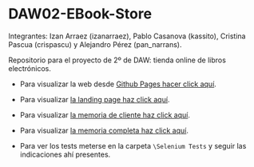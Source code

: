 # DAW02-EBook-Store

Integrantes: Izan Arraez (izanarraez), Pablo Casanova (kassito), Cristina Pascua (crispascu) y Alejandro Pérez (pan_narrans).

Repositorio para el proyecto de 2º de DAW: tienda online de libros electrónicos.

- Para visualizar la web desde [Github Pages hacer click aquí](https://pan-narrans.github.io/DAW02-EBook-Store/).

- Para visualizar [la landing page haz click aquí](https://pan-narrans.github.io/DAW02-EBook-Store/landing.html).

- Para visualizar [la memoria de cliente haz click aquí](./Memoria/).

- Para visualizar [la memoria completa haz click aquí](https://docs.google.com/document/d/e/2PACX-1vTGSgblkrsXgstm5RCAh1Q8NlFGnaSQO66ZzPrZYR3UTA2UEkPN7rt74pG-_urbMujooBUncVlxrYMs/pub).


- Para ver los tests meterse en la carpeta `\Selenium Tests` y seguir las indicaciones ahí presentes.
